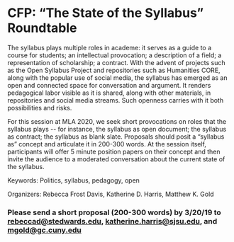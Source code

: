# CFP: “The State of the Syllabus” Roundtable

The syllabus plays multiple roles in academe: it serves as a guide to a course for students; an intellectual provocation; a description of a field; a representation of scholarship; a contract. With the advent of projects such as the Open Syllabus Project and repositories such as Humanities CORE, along with the popular use of social media, the syllabus has emerged as an open and connected space for conversation and argument. It renders pedagogical labor visible as it is shared, along with other materials, in repositories and social media streams. Such openness carries with it both possibilities and risks.

For this session at MLA 2020, we seek short provocations on roles that the syllabus plays -- for instance, the syllabus as open document; the syllabus as contract; the syllabus as blank slate. Proposals should posit a “syllabus as” concept and articulate it in 200-300 words. At the session itself, participants will offer 5 minute position papers on their concept and then invite the audience to a moderated conversation about the current state of the syllabus. 

Keywords:
Politics, syllabus, pedagogy, open

Organizers: Rebecca Frost Davis, Katherine D. Harris, Matthew K. Gold

### Please send a short proposal (200-300 words) by 3/20/19 to rebeccad@stedwards.edu,  katherine.harris@sjsu.edu, and mgold@gc.cuny.edu 
